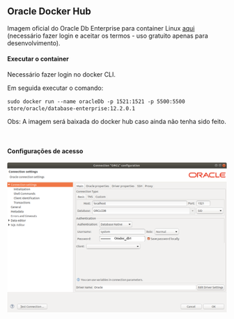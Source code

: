 ## Oracle Docker Hub

Imagem oficial do Oracle Db Enterprise para container Linux [aqui](https://hub.docker.com/u/vfariass/content/sub-4a8b6b44-85cf-4afc-9b72-6b9324d6d4a5) (necessário fazer login e aceitar os termos - uso gratuito apenas para desenvolvimento).


#### Executar o container
Necessário fazer login no docker CLI.

Em seguida executar o comando:

```
sudo docker run --name oracleDb -p 1521:1521 -p 5500:5500 store/oracle/database-enterprise:12.2.0.1
```

Obs: A imagem será baixada do docker hub caso ainda não tenha sido feito.


<br>

#### Configurações de acesso

![alt text](image.png?raw=true=250x250 "Title")